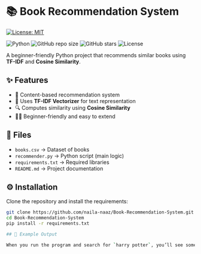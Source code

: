 # 📚 Book Recommendation System

[![License: MIT](https://img.shields.io/badge/License-MIT-yellow.svg)](LICENSE)


![Python](https://img.shields.io/badge/Python-3.8%2B-blue)
![GitHub repo size](https://img.shields.io/github/repo-size/naila-naaz/Book-Recommendation-System)
![GitHub stars](https://img.shields.io/github/stars/naila-naaz/Book-Recommendation-System?style=social)
![License](https://img.shields.io/badge/License-MIT-green)

A beginner-friendly Python project that recommends similar books using **TF-IDF** and **Cosine Similarity**.  


## ✨ Features
- 📖 Content-based recommendation system  
- 🧮 Uses **TF-IDF Vectorizer** for text representation  
- 🔍 Computes similarity using **Cosine Similarity**  
- 👩‍💻 Beginner-friendly and easy to extend  



## 📂 Files
- `books.csv` → Dataset of books  
- `recommender.py` → Python script (main logic)  
- `requirements.txt` → Required libraries  
- `README.md` → Project documentation  


## ⚙️ Installation

Clone the repository and install the requirements:

```bash
git clone https://github.com/naila-naaz/Book-Recommendation-System.git
cd Book-Recommendation-System
pip install -r requirements.txt

## 📸 Example Output

When you run the program and search for `harry potter`, you’ll see something like this:


